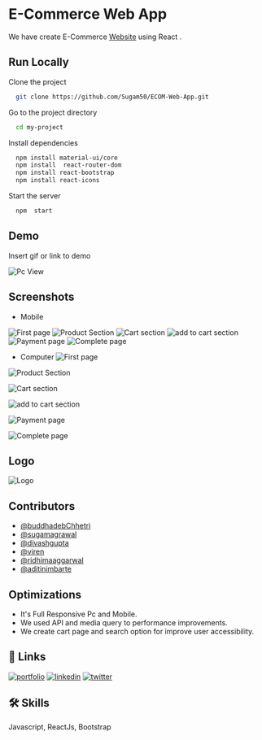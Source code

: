 
# E-Commerce Web App

We have create E-Commerce [Website](https://easyshope.netlify.app) using React .


## Run Locally

Clone the project

```bash
  git clone https://github.com/Sugam50/ECOM-Web-App.git
```

Go to the project directory

```bash
  cd my-project
```

Install dependencies

```bash
  npm install material-ui/core
  npm install  react-router-dom
  npm install react-bootstrap
  npm install react-icons
```

Start the server

```bash
  npm  start
```

  
## Demo

Insert gif or link to demo

![Pc View](https://dev-to-uploads.s3.amazonaws.com/uploads/articles/ddbqw0vvvdpp0lqsj4wr.gif)

## Screenshots
- Mobile

![First page](https://dev-to-uploads.s3.amazonaws.com/uploads/articles/1q8uv54vqqdjkicqbr8x.jpeg)
![Product Section](https://dev-to-uploads.s3.amazonaws.com/uploads/articles/qv1kvjq8aekx48mx4fdv.jpeg)
![Cart section](https://dev-to-uploads.s3.amazonaws.com/uploads/articles/bwq799zn6719kwr82yz6.jpeg)
![add to cart section](https://dev-to-uploads.s3.amazonaws.com/uploads/articles/0yzyz83629qbxe0d5gg0.jpeg)
![Payment page](https://dev-to-uploads.s3.amazonaws.com/uploads/articles/rwlskbok7g9t9cmgmww3.jpeg)
![Complete page](https://dev-to-uploads.s3.amazonaws.com/uploads/articles/tqdr0fy13l6j01oyqjfu.jpeg)

- Computer
![First page](https://cdn.discordapp.com/attachments/840255981496696855/880752364900999218/unknown.png)

![Product Section](https://cdn.discordapp.com/attachments/840255981496696855/880752483331346432/unknown.png)

![Cart section](https://cdn.discordapp.com/attachments/840255981496696855/880752626394886144/unknown.png)

![add to cart section](https://cdn.discordapp.com/attachments/840255981496696855/880752820524056596/unknown.png)

![Payment page](https://cdn.discordapp.com/attachments/840255981496696855/880752970877239336/unknown.png)

![Complete page](https://cdn.discordapp.com/attachments/840255981496696855/880753082370240522/unknown.png)

## Logo
![Logo](https://cdn.discordapp.com/attachments/840255981496696855/880755177525772288/LOGO5546.png)

    
## Contributors

- [@buddhadebChhetri](https://github.com/Buddhad)
- [@sugamagrawal](https://github.com/Sugam50)
- [@divashgupta](https://github.com/Divxsh)
- [@viren](https://github.com/viren76)
- [@ridhimaaggarwal ](https://github.com/ridz0326)
- [@aditinimbarte ](https://github.com/adinimbarte)

  
## Optimizations

* It's Full Responsive Pc and Mobile.
* We used API and  media query to  performance improvements.
* We create cart page and search option  for improve  user accessibility.

  
## 🔗 Links
[![portfolio](https://img.shields.io/badge/my_portfolio-000?style=for-the-badge&logo=ko-fi&logoColor=white)](https://bio.link/buddhadebchhetri)
[![linkedin](https://img.shields.io/badge/linkedin-0A66C2?style=for-the-badge&logo=linkedin&logoColor=white)](https://www.linkedin.com/)
[![twitter](https://img.shields.io/badge/twitter-1DA1F2?style=for-the-badge&logo=twitter&logoColor=white)](https://www.linkedin.com/in/buddhadebchhetri/)

  
## 🛠 Skills
Javascript, ReactJs, Bootstrap
